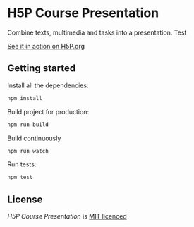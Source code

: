 H5P Course Presentation
==========

Combine texts, multimedia and tasks into a presentation. Test

[See it in action on H5P.org](https://h5p.org/presentation)

## Getting started

Install all the dependencies:

```bash
npm install
```

Build project for production:

```bash
npm run build
```

Build continuously

```bash
npm run watch
```

Run tests:

```bash
npm test
```

## License

*H5P Course Presentation* is [MIT licenced](LICENCE.md)
